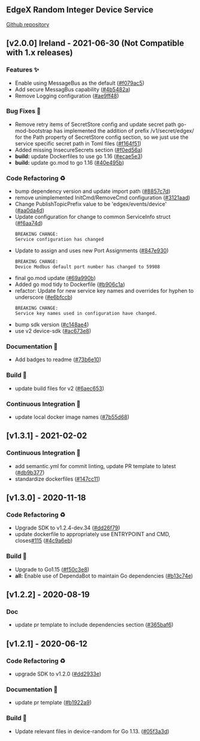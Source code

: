 
<a name="EdgeX Random Integer Device Service (found in device-random) Changelog"></a>
## EdgeX Random Integer Device Service
[Github repository](https://github.com/edgexfoundry/device-random)

## [v2.0.0] Ireland - 2021-06-30  (Not Compatible with 1.x releases)

### Features ✨
- Enable using MessageBus as the default ([#f079ac5](https://github.com/edgexfoundry/device-random/commits/f079ac5))
- Add secure MessagBus capability ([#4b5482a](https://github.com/edgexfoundry/device-random/commits/4b5482a))
- Remove Logging configuration ([#ae9ff48](https://github.com/edgexfoundry/device-random/commits/ae9ff48))
### Bug Fixes 🐛
- Remove retry items of SecretStore config and update secret path     go-mod-bootstrap has implemented the addition of prefix /v1/secret/edgex/ for the Path property of SecretStore config section, so we just use the service specific secret path         in Toml files ([#f164f51](https://github.com/edgexfoundry/device-random/commits/f164f51))
- Added missing InsecureSecrets section ([#f0ed56a](https://github.com/edgexfoundry/device-random/commits/f0ed56a))
- **build:** update Dockerfiles to use go 1.16 ([#ecae5e3](https://github.com/edgexfoundry/device-random/commits/ecae5e3))
- **build:** update go.mod to go 1.16 ([#40e495b](https://github.com/edgexfoundry/device-random/commits/40e495b))
### Code Refactoring ♻
- bump dependency version and update import path ([#8857c7d](https://github.com/edgexfoundry/device-random/commits/8857c7d))
- remove unimplemented InitCmd/RemoveCmd configuration ([#3121aad](https://github.com/edgexfoundry/device-random/commits/3121aad))
- Change PublishTopicPrefix value to be 'edgex/events/device' ([#aa0da4d](https://github.com/edgexfoundry/device-random/commits/aa0da4d))
- Update configuration for change to common ServiceInfo struct ([#f6aa74d](https://github.com/edgexfoundry/device-random/commits/f6aa74d))
    ```
    BREAKING CHANGE:
    Service configuration has changed
    ```
- Update to assign and uses new Port Assignments ([#847e930](https://github.com/edgexfoundry/device-random/commits/847e930))
    ```
    BREAKING CHANGE:
    Device Modbus default port number has changed to 59988
    ```
- final go.mod update ([#69a990b](https://github.com/edgexfoundry/device-random/commits/69a990b))
- Added go mod tidy to Dockerfile ([#b906c1a](https://github.com/edgexfoundry/device-random/commits/b906c1a))
- refactor: Update for new service key names and overrides for hyphen to underscore ([#e6bfccb](https://github.com/edgexfoundry/device-random/commits/e6bfccb))
    ```
    BREAKING CHANGE:
    Service key names used in configuration have changed.
    ```
- bump sdk version ([#c148ae4](https://github.com/edgexfoundry/device-random/commits/c148ae4))
- use v2 device-sdk ([#ac673e8](https://github.com/edgexfoundry/device-random/commits/ac673e8))
### Documentation 📖
- Add badges to readme ([#73b6e10](https://github.com/edgexfoundry/device-random/commits/73b6e10))
### Build 👷
- update build files for v2 ([#6aec653](https://github.com/edgexfoundry/device-random/commits/6aec653))
### Continuous Integration 🔄
- update local docker image names ([#7b55d68](https://github.com/edgexfoundry/device-random/commits/7b55d68))

<a name="v1.3.1"></a>
## [v1.3.1] - 2021-02-02
### Continuous Integration 🔄
- add semantic.yml for commit linting, update PR template to latest ([#db9b377](https://github.com/edgexfoundry/device-random/commits/db9b377))
- standardize dockerfiles ([#147cc11](https://github.com/edgexfoundry/device-random/commits/147cc11))

<a name="v1.3.0"></a>
## [v1.3.0] - 2020-11-18
### Code Refactoring ♻
- Upgrade SDK to v1.2.4-dev.34 ([#dd26f79](https://github.com/edgexfoundry/device-random/commits/dd26f79))
- update dockerfile to appropriately use ENTRYPOINT and CMD, closes[#115](https://github.com/edgexfoundry/device-random/issues/115) ([#4c9a6eb](https://github.com/edgexfoundry/device-random/commits/4c9a6eb))
### Build 👷
- Upgrade to Go1.15 ([#f50c3e8](https://github.com/edgexfoundry/device-random/commits/f50c3e8))
- **all:** Enable use of DependaBot to maintain Go dependencies ([#b13c74e](https://github.com/edgexfoundry/device-random/commits/b13c74e))

<a name="v1.2.2"></a>
## [v1.2.2] - 2020-08-19
### Doc
- update pr template to include dependencies section ([#365baf6](https://github.com/edgexfoundry/device-random/commits/365baf6))

<a name="v1.2.1"></a>
## [v1.2.1] - 2020-06-12
### Code Refactoring ♻
- upgrade SDK to v1.2.0 ([#dd2933e](https://github.com/edgexfoundry/device-random/commits/dd2933e))
### Documentation 📖
- update pr template ([#b1922a9](https://github.com/edgexfoundry/device-random/commits/b1922a9))
### Build 👷
- Update relevant files in device-random for Go 1.13. ([#05f3a3d](https://github.com/edgexfoundry/device-random/commits/05f3a3d))
